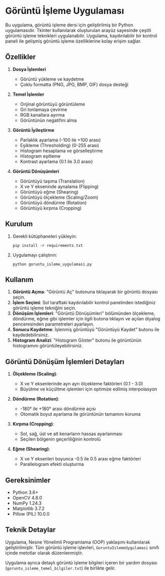 # Görüntü İşleme Uygulaması

Bu uygulama, görüntü işleme dersi için geliştirilmiş bir Python uygulamasıdır. Tkinter kullanılarak oluşturulan arayüz sayesinde çeşitli görüntü işleme teknikleri uygulanabilir. Uygulama, kaydırılabilir bir kontrol paneli ile gelişmiş görüntü işleme özelliklerine kolay erişim sağlar.

## Özellikler

1. **Dosya İşlemleri**
   - Görüntü yükleme ve kaydetme
   - Çoklu formatta (PNG, JPG, BMP, GIF) dosya desteği

2. **Temel İşlemler**
   - Orijinal görüntüyü görüntüleme
   - Gri tonlamaya çevirme
   - RGB kanallara ayırma
   - Görüntünün negatifini alma

3. **Görüntü İyileştirme**
   - Parlaklık ayarlama (-100 ile +100 arası)
   - Eşikleme (Thresholding) (0-255 arası)
   - Histogram hesaplama ve görselleştirme
   - Histogram eşitleme
   - Kontrast ayarlama (0.1 ile 3.0 arası)

4. **Görüntü Dönüşümleri**
   - Görüntüyü taşıma (Translation)
   - X ve Y ekseninde aynalama (Flipping)
   - Görüntüyü eğme (Shearing)
   - Görüntüyü ölçekleme (Scaling/Zoom)
   - Görüntüyü döndürme (Rotation)
   - Görüntüyü kırpma (Cropping)

## Kurulum

1. Gerekli kütüphaneleri yükleyin:
   ```
   pip install -r requirements.txt
   ```

2. Uygulamayı çalıştırın:
   ```
   python goruntu_isleme_uygulamasi.py
   ```

## Kullanım

1. **Görüntü Açma**: "Görüntü Aç" butonuna tıklayarak bir görüntü dosyası seçin.
2. **İşlem Seçimi**: Sol taraftaki kaydırılabilir kontrol panelinden istediğiniz görüntü işleme tekniğini seçin.
3. **Dönüşüm İşlemleri**: "Görüntü Dönüşümleri" bölümünden ölçekleme, döndürme, eğme gibi işlemler için ilgili butona tıklayın ve açılan diyalog penceresinden parametreleri ayarlayın.
4. **Sonucu Kaydetme**: İşlenmiş görüntüyü "Görüntüyü Kaydet" butonu ile kaydedebilirsiniz.
5. **Histogram Analizi**: "Histogram Göster" butonu ile görüntünün histogramını görüntüleyebilirsiniz.

## Görüntü Dönüşüm İşlemleri Detayları

1. **Ölçekleme (Scaling)**:
   - X ve Y eksenlerinde ayrı ayrı ölçekleme faktörleri (0.1 - 3.0)
   - Büyütme ve küçültme işlemleri için optimize edilmiş interpolasyon

2. **Döndürme (Rotation)**:
   - -180° ile +180° arası döndürme açısı
   - Otomatik boyut ayarlama ile görüntünün tamamını koruma

3. **Kırpma (Cropping)**:
   - Sol, sağ, üst ve alt kenarların hassas ayarlanması
   - Seçilen bölgenin geçerliliğinin kontrolü

4. **Eğme (Shearing)**:
   - X ve Y eksenleri boyunca -0.5 ile 0.5 arası eğme faktörleri
   - Parallelogram efekti oluşturma

## Gereksinimler

- Python 3.6+
- OpenCV 4.8.0
- NumPy 1.24.3
- Matplotlib 3.7.2
- Pillow (PIL) 10.0.0

## Teknik Detaylar

Uygulama, Nesne Yönelimli Programlama (OOP) yaklaşımı kullanılarak geliştirilmiştir. Tüm görüntü işleme işlevleri, `GoruntuIslemeUygulamasi` sınıfı içinde metotlar olarak düzenlenmiştir.

Uygulama ayrıca detaylı görüntü işleme bilgileri içeren bir yardım dosyası (`goruntu_isleme_temel_bilgiler.txt`) ile birlikte gelir. 